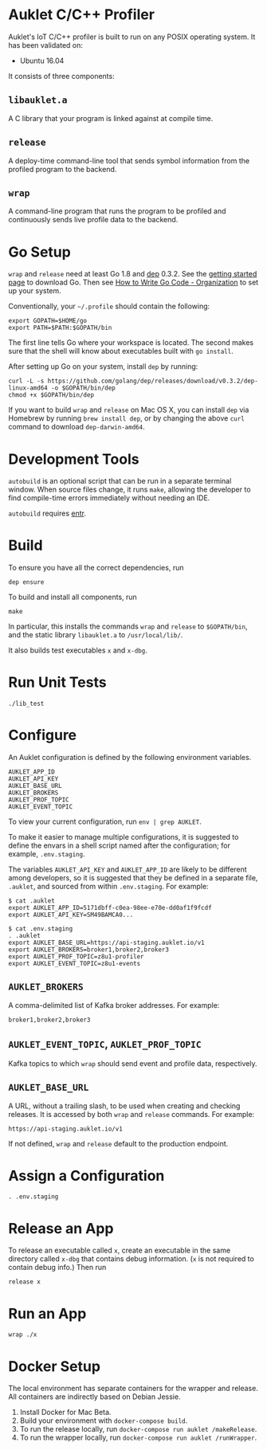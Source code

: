 # Auklet C/C++ Profiler

Auklet's IoT C/C++ profiler is built to run on any POSIX operating system. It
has been validated on:

- Ubuntu 16.04

It consists of three components:

## `libauklet.a`

A C library that your program is linked against at compile time.

## `release`

A deploy-time command-line tool that sends symbol information from the profiled
program to the backend.

## `wrap`

A command-line program that runs the program to be profiled and continuously
sends live profile data to the backend.

# Go Setup

`wrap` and `release` need at least Go 1.8 and [dep][godep] 0.3.2. See the [getting started page][gs] to
download Go. Then see [How to Write Go Code - Organization][org] to set up your
system.

[godep]: https://github.com/golang/dep
[gs]: https://golang.org/doc/install
[org]: https://golang.org/doc/code.html#Organization

Conventionally, your `~/.profile` should contain the following:

	export GOPATH=$HOME/go
	export PATH=$PATH:$GOPATH/bin

The first line tells Go where your workspace is located. The second makes sure
that the shell will know about executables built with `go install`.

After setting up Go on your system, install `dep` by running:

```
curl -L -s https://github.com/golang/dep/releases/download/v0.3.2/dep-linux-amd64 -o $GOPATH/bin/dep
chmod +x $GOPATH/bin/dep
```

If you want to build `wrap` and `release` on Mac OS X, you can install `dep` via Homebrew by running `brew install dep`, or by changing the above `curl` command to download `dep-darwin-amd64`.

# Development Tools

`autobuild` is an optional script that can be run in a separate terminal window.
When source files change, it runs `make`, allowing the developer to find
compile-time errors immediately without needing an IDE.

`autobuild` requires [entr](http://www.entrproject.org/).

# Build

To ensure you have all the correct dependencies, run

	dep ensure

To build and install all components, run

	make

In particular, this installs the commands `wrap` and `release` to `$GOPATH/bin`,
and the static library `libauklet.a` to `/usr/local/lib/`.

It also builds test executables `x` and `x-dbg`.

# Run Unit Tests

	./lib_test

# Configure

An Auklet configuration is defined by the following environment variables.

	AUKLET_APP_ID
	AUKLET_API_KEY
	AUKLET_BASE_URL
	AUKLET_BROKERS
	AUKLET_PROF_TOPIC
	AUKLET_EVENT_TOPIC

To view your current configuration, run `env | grep AUKLET`.

To make it easier to manage multiple configurations, it is suggested to define
the envars in a shell script named after the configuration; for example,
`.env.staging`.

The variables `AUKLET_API_KEY` and `AUKLET_APP_ID` are likely to be different
among developers, so it is suggested that they be defined in a separate
file, `.auklet`, and sourced from within `.env.staging`. For example:

	$ cat .auklet
	export AUKLET_APP_ID=5171dbff-c0ea-98ee-e70e-dd0af1f9fcdf
	export AUKLET_API_KEY=SM49BAMCA0...

	$ cat .env.staging
	. .auklet
	export AUKLET_BASE_URL=https://api-staging.auklet.io/v1
	export AUKLET_BROKERS=broker1,broker2,broker3
	export AUKLET_PROF_TOPIC=z8u1-profiler
	export AUKLET_EVENT_TOPIC=z8u1-events

## `AUKLET_BROKERS`

A comma-delimited list of Kafka broker addresses. For example:

	broker1,broker2,broker3

## `AUKLET_EVENT_TOPIC`, `AUKLET_PROF_TOPIC`

Kafka topics to which `wrap` should send event and profile data,
respectively.

## `AUKLET_BASE_URL`

A URL, without a trailing slash, to be used when creating and checking releases.
It is accessed by both `wrap` and `release` commands. For example:

	https://api-staging.auklet.io/v1

If not defined, `wrap` and `release` default to the production endpoint.

# Assign a Configuration

	. .env.staging

# Release an App

To release an executable called `x`, create an executable in the same directory
called `x-dbg` that contains debug information. (`x` is not required to contain
debug info.) Then run

	release x

# Run an App

	wrap ./x

# Docker Setup

The local environment has separate containers for the wrapper and release. All containers are indirectly based on Debian Jessie.

1. Install Docker for Mac Beta.
1. Build your environment with `docker-compose build`.
1. To run the release locally, run `docker-compose run auklet /makeRelease`.
1. To run the wrapper locally, run `docker-compose run auklet /runWrapper`.
